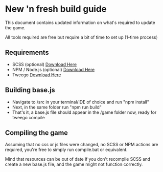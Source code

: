 # New 'n fresh build guide

This document contains updated information on what's required to update the game.

All tools required are free but require a bit of time to set up (1-time process)

## Requirements

 * SCSS (optional) [Download Here](https://sass-lang.com/install)
 * NPM / Node.js (optional) [Download Here](https://www.npmjs.com/get-npm)
 * Tweego [Download Here](https://www.motoslave.net/tweego/)
 
## Building base.js

 * Navigate to /src in your terminal/IDE of choice and run "npm install"
 * Next, in the same folder run "npm run build"
 * That's it, a base.js file should appear in the /game folder now, ready for tweego compile
 
## Compiling the game

Assuming that no css or js files were changed, no SCSS or NPM actions are required, you're free to simply run compile.bat or equivalent.

Mind that resources can be out of date if you don't recompile SCSS and create a new base.js file, and the game might not function correctly.